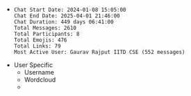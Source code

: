 - ```
  Chat Start Date: 2024-01-08 15:05:00
  Chat End Date: 2025-04-01 21:46:00
  Chat Duration: 449 days 06:41:00
  Total Messages: 2610
  Total Participants: 8
  Total Emojis: 476
  Total Links: 79
  Most Active User: Gaurav Rajput IITD CSE (552 messages)
  ```
- User Specific
	- Username
	- Wordcloud
	-